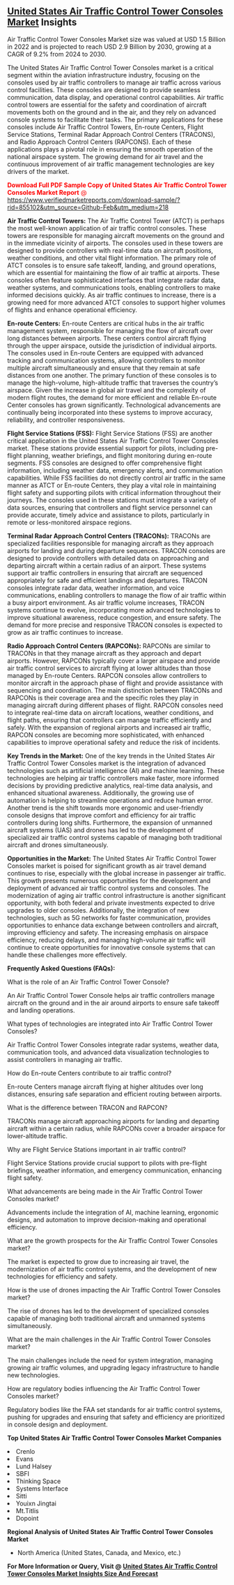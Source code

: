 <h2><a href="https://www.verifiedmarketreports.com/download-sample/?rid=855102&amp;utm_source=Github-Feb&amp;utm_medium=218" target="_blank">United States Air Traffic Control Tower Consoles Market</a> Insights</h2><p>Air Traffic Control Tower Consoles Market size was valued at USD 1.5 Billion in 2022 and is projected to reach USD 2.9 Billion by 2030, growing at a CAGR of 9.2% from 2024 to 2030.</p><p><p>The United States Air Traffic Control Tower Consoles market is a critical segment within the aviation infrastructure industry, focusing on the consoles used by air traffic controllers to manage air traffic across various control facilities. These consoles are designed to provide seamless communication, data display, and operational control capabilities. Air traffic control towers are essential for the safety and coordination of aircraft movements both on the ground and in the air, and they rely on advanced console systems to facilitate their tasks. The primary applications for these consoles include Air Traffic Control Towers, En-route Centers, Flight Service Stations, Terminal Radar Approach Control Centers (TRACONS), and Radio Approach Control Centers (RAPCONS). Each of these applications plays a pivotal role in ensuring the smooth operation of the national airspace system. The growing demand for air travel and the continuous improvement of air traffic management technologies are key drivers of the market. <p><span class=""><span style="color: #ff0000;"><strong>Download Full PDF Sample Copy of United States Air Traffic Control Tower Consoles Market Report</strong> @ </span><a href="https://www.verifiedmarketreports.com/download-sample/?rid=855102&amp;utm_source=Github-Feb&amp;utm_medium=218" target="_blank">https://www.verifiedmarketreports.com/download-sample/?rid=855102&amp;utm_source=Github-Feb&amp;utm_medium=218</a></span></p></p> <p><b>Air Traffic Control Towers:</b> The Air Traffic Control Tower (ATCT) is perhaps the most well-known application of air traffic control consoles. These towers are responsible for managing aircraft movements on the ground and in the immediate vicinity of airports. The consoles used in these towers are designed to provide controllers with real-time data on aircraft positions, weather conditions, and other vital flight information. The primary role of ATCT consoles is to ensure safe takeoff, landing, and ground operations, which are essential for maintaining the flow of air traffic at airports. These consoles often feature sophisticated interfaces that integrate radar data, weather systems, and communications tools, enabling controllers to make informed decisions quickly. As air traffic continues to increase, there is a growing need for more advanced ATCT consoles to support higher volumes of flights and enhance operational efficiency. <p><b>En-route Centers:</b> En-route Centers are critical hubs in the air traffic management system, responsible for managing the flow of aircraft over long distances between airports. These centers control aircraft flying through the upper airspace, outside the jurisdiction of individual airports. The consoles used in En-route Centers are equipped with advanced tracking and communication systems, allowing controllers to monitor multiple aircraft simultaneously and ensure that they remain at safe distances from one another. The primary function of these consoles is to manage the high-volume, high-altitude traffic that traverses the country’s airspace. Given the increase in global air travel and the complexity of modern flight routes, the demand for more efficient and reliable En-route Center consoles has grown significantly. Technological advancements are continually being incorporated into these systems to improve accuracy, reliability, and controller responsiveness. <p><b>Flight Service Stations (FSS):</b> Flight Service Stations (FSS) are another critical application in the United States Air Traffic Control Tower Consoles market. These stations provide essential support for pilots, including pre-flight planning, weather briefings, and flight monitoring during en-route segments. FSS consoles are designed to offer comprehensive flight information, including weather data, emergency alerts, and communication capabilities. While FSS facilities do not directly control air traffic in the same manner as ATCT or En-route Centers, they play a vital role in maintaining flight safety and supporting pilots with critical information throughout their journeys. The consoles used in these stations must integrate a variety of data sources, ensuring that controllers and flight service personnel can provide accurate, timely advice and assistance to pilots, particularly in remote or less-monitored airspace regions. <p><b>Terminal Radar Approach Control Centers (TRACONs):</b> TRACONs are specialized facilities responsible for managing aircraft as they approach airports for landing and during departure sequences. TRACON consoles are designed to provide controllers with detailed data on approaching and departing aircraft within a certain radius of an airport. These systems support air traffic controllers in ensuring that aircraft are sequenced appropriately for safe and efficient landings and departures. TRACON consoles integrate radar data, weather information, and voice communications, enabling controllers to manage the flow of air traffic within a busy airport environment. As air traffic volume increases, TRACON systems continue to evolve, incorporating more advanced technologies to improve situational awareness, reduce congestion, and ensure safety. The demand for more precise and responsive TRACON consoles is expected to grow as air traffic continues to increase. <p><b>Radio Approach Control Centers (RAPCONs):</b> RAPCONs are similar to TRACONs in that they manage aircraft as they approach and depart airports. However, RAPCONs typically cover a larger airspace and provide air traffic control services to aircraft flying at lower altitudes than those managed by En-route Centers. RAPCON consoles allow controllers to monitor aircraft in the approach phase of flight and provide assistance with sequencing and coordination. The main distinction between TRACONs and RAPCONs is their coverage area and the specific roles they play in managing aircraft during different phases of flight. RAPCON consoles need to integrate real-time data on aircraft locations, weather conditions, and flight paths, ensuring that controllers can manage traffic efficiently and safely. With the expansion of regional airports and increased air traffic, RAPCON consoles are becoming more sophisticated, with enhanced capabilities to improve operational safety and reduce the risk of incidents. <p><b>Key Trends in the Market:</b> One of the key trends in the United States Air Traffic Control Tower Consoles market is the integration of advanced technologies such as artificial intelligence (AI) and machine learning. These technologies are helping air traffic controllers make faster, more informed decisions by providing predictive analytics, real-time data analysis, and enhanced situational awareness. Additionally, the growing use of automation is helping to streamline operations and reduce human error. Another trend is the shift towards more ergonomic and user-friendly console designs that improve comfort and efficiency for air traffic controllers during long shifts. Furthermore, the expansion of unmanned aircraft systems (UAS) and drones has led to the development of specialized air traffic control systems capable of managing both traditional aircraft and drones simultaneously. <p><b>Opportunities in the Market:</b> The United States Air Traffic Control Tower Consoles market is poised for significant growth as air travel demand continues to rise, especially with the global increase in passenger air traffic. This growth presents numerous opportunities for the development and deployment of advanced air traffic control systems and consoles. The modernization of aging air traffic control infrastructure is another significant opportunity, with both federal and private investments expected to drive upgrades to older consoles. Additionally, the integration of new technologies, such as 5G networks for faster communication, provides opportunities to enhance data exchange between controllers and aircraft, improving efficiency and safety. The increasing emphasis on airspace efficiency, reducing delays, and managing high-volume air traffic will continue to create opportunities for innovative console systems that can handle these challenges more effectively. <p><b>Frequently Asked Questions (FAQs):</b></p> <p>What is the role of an Air Traffic Control Tower Console?</p> <p>An Air Traffic Control Tower Console helps air traffic controllers manage aircraft on the ground and in the air around airports to ensure safe takeoff and landing operations.</p> <p>What types of technologies are integrated into Air Traffic Control Tower Consoles?</p> <p>Air Traffic Control Tower Consoles integrate radar systems, weather data, communication tools, and advanced data visualization technologies to assist controllers in managing air traffic.</p> <p>How do En-route Centers contribute to air traffic control?</p> <p>En-route Centers manage aircraft flying at higher altitudes over long distances, ensuring safe separation and efficient routing between airports.</p> <p>What is the difference between TRACON and RAPCON?</p> <p>TRACONs manage aircraft approaching airports for landing and departing aircraft within a certain radius, while RAPCONs cover a broader airspace for lower-altitude traffic.</p> <p>Why are Flight Service Stations important in air traffic control?</p> <p>Flight Service Stations provide crucial support to pilots with pre-flight briefings, weather information, and emergency communication, enhancing flight safety.</p> <p>What advancements are being made in the Air Traffic Control Tower Consoles market?</p> <p>Advancements include the integration of AI, machine learning, ergonomic designs, and automation to improve decision-making and operational efficiency.</p> <p>What are the growth prospects for the Air Traffic Control Tower Consoles market?</p> <p>The market is expected to grow due to increasing air travel, the modernization of air traffic control systems, and the development of new technologies for efficiency and safety.</p> <p>How is the use of drones impacting the Air Traffic Control Tower Consoles market?</p> <p>The rise of drones has led to the development of specialized consoles capable of managing both traditional aircraft and unmanned systems simultaneously.</p> <p>What are the main challenges in the Air Traffic Control Tower Consoles market?</p> <p>The main challenges include the need for system integration, managing growing air traffic volumes, and upgrading legacy infrastructure to handle new technologies.</p> <p>How are regulatory bodies influencing the Air Traffic Control Tower Consoles market?</p> <p>Regulatory bodies like the FAA set standards for air traffic control systems, pushing for upgrades and ensuring that safety and efficiency are prioritized in console design and deployment.</p> </p><p><strong>Top United States Air Traffic Control Tower Consoles Market Companies</strong></p><div data-test-id=""><p><li>Crenlo</li><li> Evans</li><li> Lund Halsey</li><li> SBFI</li><li> Thinking Space</li><li> Systems Interface</li><li> Sitti</li><li> Youixn Jingtai</li><li> Mt.Titlis</li><li> Dopoint</li></p><div><strong>Regional Analysis of&nbsp;United States Air Traffic Control Tower Consoles Market</strong></div><ul><li dir="ltr"><p dir="ltr">North America&nbsp;(United States, Canada, and Mexico, etc.)</p></li></ul><p><strong>For More Information or Query, Visit @&nbsp;</strong><strong><a href="https://www.verifiedmarketreports.com/product/air-traffic-control-tower-consoles-market/?utm_source=Github-Feb&amp;utm_medium=218" target="_blank">United States Air Traffic Control Tower Consoles Market Insights Size And Forecast</a></strong></p></div>
